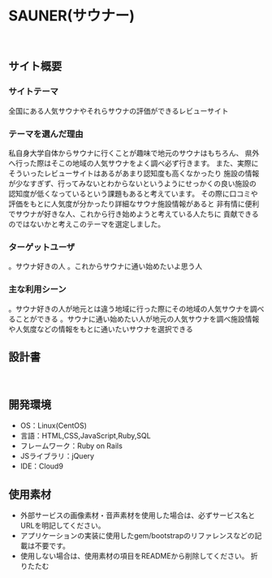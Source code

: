 # SAUNER(サウナー)
​
## サイト概要
### サイトテーマ
<!--何を『目的』とし、どのような『分類』なのかを簡潔に書く-->
全国にある人気サウナやそれらサウナの評価ができるレビューサイト
​
### テーマを選んだ理由
<!--なぜこのようなテーマにしたかを説明する-->
​私自身大学自体からサウナに行くことが趣味で地元のサウナはもちろん、
県外へ行った際はそこの地域の人気サウナをよく調べ必ず行きます。
また、実際にそういったレビューサイトはあるがあまり認知度も高くなかったり
施設の情報が少なすぎず、行ってみないとわからないというようにせっかくの良い施設の
認知度が低くなっているという課題もあると考えています。
その際に口コミや評価をもとに人気度が分かったり詳細なサウナ施設情報があると
非有情に便利でサウナが好きな人、これから行き始めようと考えている人たちに
貢献できるのではないかと考えこのテーマを選定しました。

### ターゲットユーザ
<!--誰に使ってもらうかを具体的に記載する-->
​。サウナ好きの人
​。これからサウナに通い始めたいよ思う人
### 主な利用シーン
<!--どのような時に使うのかの状況を記載すること-->
​。サウナ好きの人が地元とは違う地域に行った際にその地域の人気サウナを調べることができる
 。サウナに通い始めたい人が地元の人気サウナを調べ施設情報や人気度などの情報をもとに通いたいサウナを選択できる
## 設計書
<!--テーマを設定・提出する時点では不要です-->
​
## 開発環境
- OS：Linux(CentOS)
- 言語：HTML,CSS,JavaScript,Ruby,SQL
- フレームワーク：Ruby on Rails
- JSライブラリ：jQuery
- IDE：Cloud9
​
## 使用素材
- 外部サービスの画像素材・音声素材を使用した場合は、必ずサービス名とURLを明記してください。
- アプリケーションの実装に使用したgem/bootstrapのリファレンスなどの記載は不要です。
- 使用しない場合は、使用素材の項目をREADMEから削除してください。
折りたたむ